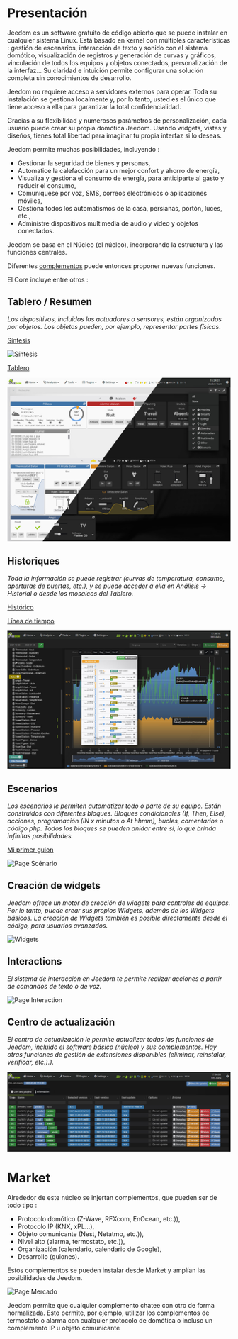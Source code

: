 # Presentación

Jeedom es un software gratuito de código abierto que se puede instalar en cualquier sistema Linux. Está basado en kernel con múltiples características : gestión de escenarios, interacción de texto y sonido con el sistema domótico, visualización de registros y generación de curvas y gráficos, vinculación de todos los equipos y objetos conectados, personalización de la interfaz... Su claridad e intuición permite configurar una solución completa sin conocimientos de desarrollo.

Jeedom no requiere acceso a servidores externos para operar. Toda su instalación se gestiona localmente y, por lo tanto, usted es el único que tiene acceso a ella para garantizar la total confidencialidad.

Gracias a su flexibilidad y numerosos parámetros de personalización, cada usuario puede crear su propia domótica Jeedom. Usando widgets, vistas y diseños, tienes total libertad para imaginar tu propia interfaz si lo deseas.

Jeedom permite muchas posibilidades, incluyendo :

- Gestionar la seguridad de bienes y personas,
- Automatice la calefacción para un mejor confort y ahorro de energía,
- Visualiza y gestiona el consumo de energía, para anticiparte al gasto y reducir el consumo,
- Comuníquese por voz, SMS, correos electrónicos o aplicaciones móviles,
- Gestiona todos los automatismos de la casa, persianas, portón, luces, etc.,
- Administre dispositivos multimedia de audio y video y objetos conectados.


Jeedom se basa en el Núcleo (el núcleo), incorporando la estructura y las funciones centrales.

Diferentes [complementos](https://market.jeedom.com) puede entonces proponer nuevas funciones.

El Core incluye entre otros :

## Tablero / Resumen

*Los dispositivos, incluidos los actuadores o sensores, están organizados por objetos. Los objetos pueden, por ejemplo, representar partes físicas*.

[Síntesis](/es_ES/core/4.1/overview)

![Síntesis](images/doc-presentation-synthese.jpg)

[Tablero](/es_ES/core/4.1/dashboard)

![Tablero](images/doc-presentation-dashboard.jpg)


## Historiques

*Toda la información se puede registrar (curvas de temperatura, consumo, aperturas de puertas, etc.), y se puede acceder a ella en Análisis → Historial o desde los mosaicos del Tablero.*

[Histórico](/es_ES/core/4.1/history)

[Línea de tiempo](/es_ES/core/4.1/timeline)

![Page Histórico](images/doc-presentation-historique.jpg)

## Escenarios

*Los escenarios le permiten automatizar todo o parte de su equipo. Están construidos con diferentes bloques. Bloques condicionales (If, Then, Else), acciones, programación (IN x minutos o At hhmm), bucles, comentarios o código php. Todos los bloques se pueden anidar entre sí, lo que brinda infinitas posibilidades.*

[Mi primer guion](/es_ES/concept/#tocAnchor-4)

![Page Scénario](images/doc-presentation-scenario.jpg)

## Creación de widgets

*Jeedom ofrece un motor de creación de widgets para controles de equipos. Por lo tanto, puede crear sus propios Widgets, además de los Widgets básicos. La creación de Widgets también es posible directamente desde el código, para usuarios avanzados.*

![Widgets](images/doc-presentation-widgets.jpg)

## Interactions

*El sistema de interacción en Jeedom te permite realizar acciones a partir de comandos de texto o de voz.*

![Page Interaction](images/doc-presentation-interaction.jpg)

## Centro de actualización

*El centro de actualización le permite actualizar todas las funciones de Jeedom, incluido el software básico (núcleo) y sus complementos. Hay otras funciones de gestión de extensiones disponibles (eliminar, reinstalar, verificar, etc.).).*

![Page Sauvegarde](images/doc-presentation-update.jpg)


# Market

Alrededor de este núcleo se injertan complementos, que pueden ser de todo tipo :

-   Protocolo domótico (Z-Wave, RFXcom, EnOcean, etc.)),
-   Protocolo IP (KNX, xPL…),
-   Objeto comunicante (Nest, Netatmo, etc.)),
-   Nivel alto (alarma, termostato, etc.)),
-   Organización (calendario, calendario de Google),
-   Desarrollo (guiones).

Estos complementos se pueden instalar desde Market y amplían las posibilidades de Jeedom.

![Page Mercado](images/doc-presentation-market.jpg)

Jeedom permite que cualquier complemento chatee con otro de forma normalizada. Esto permite, por ejemplo, utilizar los complementos de termostato o alarma con cualquier protocolo de domótica o incluso un complemento IP u objeto comunicante

